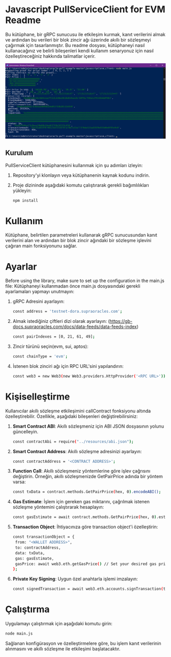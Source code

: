 # Javascript PullServiceClient for EVM Readme

Bu kütüphane, bir gRPC sunucusu ile etkileşim kurmak, kanıt verilerini almak ve ardından bu verileri bir blok zincir ağı üzerinde akıllı bir sözleşmeyi çağırmak için tasarlanmıştır. Bu readme dosyası, kütüphaneyi nasıl kullanacağınız ve belirli bileşenleri kendi kullanım senaryonuz için nasıl özelleştireceğiniz hakkında talimatlar içerir.

![ScreenShot](supraoraclesevm.png)


## Kurulum

PullServiceClient kütüphanesini kullanmak için şu adımları izleyin:

1. Repository'yi klonlayın veya kütüphanenin kaynak kodunu indirin.
2. Proje dizininde aşağıdaki komutu çalıştırarak gerekli bağımlılıkları yükleyin:

   ```bash
   npm install
   ```

# Kullanım

Kütüphane, belirtilen parametreleri kullanarak gRPC sunucusundan kanıt verilerini alan ve ardından bir blok zincir ağındaki bir sözleşme işlevini çağıran main fonksiyonunu sağlar.

# Ayarlar

Before using the library, make sure to set up the configuration in the main.js file:
Kütüphaneyi kullanmadan önce main.js dosyasındaki gerekli ayarlamaları yapmayı unutmayın:

1. gRPC Adresini ayarlayın:

   ```bash
   const address = 'testnet-dora.supraoracles.com';
   ```
2. Almak istediğiniz çiftleri dizi olarak ayarlayın:
(https://gb-docs.supraoracles.com/docs/data-feeds/data-feeds-index)

   ```bash
   const pairIndexes = [0, 21, 61, 49];
   ```

3. Zincir türünü seçin(evm, sui, aptos):

   ```bash
   const chainType = 'evm';
   ```

4. İstenen blok zinciri ağı için RPC URL'sini yapılandırın:

   ```bash
   const web3 = new Web3(new Web3.providers.HttpProvider('<RPC URL>'));
   ```

# Kişiselleştirme


Kullanıcılar akıllı sözleşme etkileşimini callContract fonksiyonu altında özelleştirebilir. Özellikle, aşağıdaki bileşenleri değiştirebilirsiniz:

1. **Smart Contract ABI**: Akıllı sözleşmeniz için ABI JSON dosyasının yolunu güncelleyin.
   ```bash
   const contractAbi = require("../resources/abi.json");
   ```

2. **Smart Contract Address**: Akıllı sözleşme adresinizi ayarlayın:

   ```bash
   const contractAddress = '<CONTRACT ADDRESS>';
   ```

3. **Function Call**: 
Akıllı sözleşmeniz yöntemlerine göre işlev çağrısını değiştirin. Örneğin, akıllı sözleşmenizde GetPairPrice adında bir yöntem varsa:
   ```bash
   const txData = contract.methods.GetPairPrice(hex, 0).encodeABI();
   ```

4. **Gas Estimate**: İşlem için gereken gas miktarını, çağrılmak istenen sözleşme yöntemini çalıştırarak hesaplayın:
   ```bash
   const gasEstimate = await contract.methods.GetPairPrice(hex, 0).estimateGas({ from: "<WALLET ADDRESS>" });
   ```

5. **Transaction Object**: İhtiyacınıza göre transaction object'i özelleştirin:
   ```bash
   const transactionObject = {
    from: "<WALLET ADDRESS>",
    to: contractAddress,
    data: txData,
    gas: gasEstimate,
    gasPrice: await web3.eth.getGasPrice() // Set your desired gas price here, e.g: web3.utils.toWei('1000', 'gwei')
   };
   ```

6. **Private Key Signing**: Uygun özel anahtarla işlemi imzalayın:
   ```bash
   const signedTransaction = await web3.eth.accounts.signTransaction(transactionObject, "<PRIVATE KEY>");
   ```

# Çalıştırma

Uygulamayı çalıştırmak için aşağıdaki komutu girin:

```bash
node main.js
```

Sağlanan konfigürasyon ve özelleştirmelere göre, bu işlem kanıt verilerinin alınmasını ve akıllı sözleşme ile etkileşimi başlatacaktır.